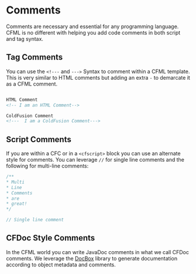 # Comments

Comments are necessary and essential for any programming language.  CFML is no different with helping you add code comments in both script and tag syntax.


## Tag Comments

You can use the `<!---` and `--->` Syntax to comment within a CFML template. This is very similar to HTML comments but adding an extra `-` to demarcate it as a CFML comment.


```html

HTML Comment
<!-- I am an HTML Comment-->

ColdFusion Comment
<!---  I am a ColdFusion Comment--->

```

## Script Comments

If you are within a CFC or in a `<cfscript>` block you can use an alternate style for comments.  You can leverage `//` for single line comments and the following for multi-line comments:

```js
/**
* Multi 
* Line
* Comments
* are
* great!
*/

// Single line comment
```

## CFDoc Style Comments

In the CFML world you can write JavaDoc comments in what we call CFDoc comments.  We leverage the [DocBox](https://github.com/Ortus-Solutions/DocBox) library to generate documentation according to object metadata and comments.

